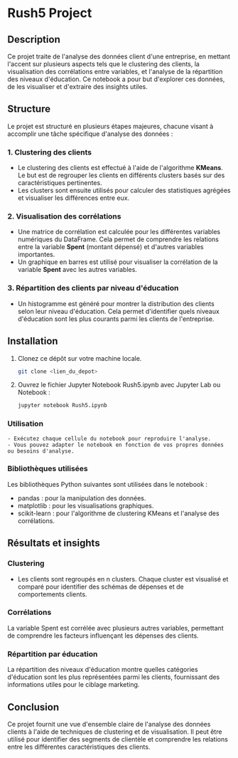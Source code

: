 # Rush5 Project

## Description

Ce projet traite de l'analyse des données client d'une entreprise, en mettant l'accent sur plusieurs aspects tels que le clustering des clients, la visualisation des corrélations entre variables, et l'analyse de la répartition des niveaux d'éducation. Ce notebook a pour but d'explorer ces données, de les visualiser et d'extraire des insights utiles.

## Structure

Le projet est structuré en plusieurs étapes majeures, chacune visant à accomplir une tâche spécifique d'analyse des données :

### 1. **Clustering des clients**
   - Le clustering des clients est effectué à l'aide de l'algorithme **KMeans**. Le but est de regrouper les clients en différents clusters basés sur des caractéristiques pertinentes.
   - Les clusters sont ensuite utilisés pour calculer des statistiques agrégées et visualiser les différences entre eux.
   
### 2. **Visualisation des corrélations**
   - Une matrice de corrélation est calculée pour les différentes variables numériques du DataFrame. Cela permet de comprendre les relations entre la variable **Spent** (montant dépensé) et d'autres variables importantes.
   - Un graphique en barres est utilisé pour visualiser la corrélation de la variable **Spent** avec les autres variables.

### 3. **Répartition des clients par niveau d'éducation**
   - Un histogramme est généré pour montrer la distribution des clients selon leur niveau d'éducation. Cela permet d'identifier quels niveaux d'éducation sont les plus courants parmi les clients de l'entreprise.

## Installation

1. Clonez ce dépôt sur votre machine locale.
   ```bash
   git clone <lien_du_depot>

2. Ouvrez le fichier Jupyter Notebook Rush5.ipynb avec Jupyter Lab ou Notebook :
    ```bash
    jupyter notebook Rush5.ipynb

### Utilisation
    - Exécutez chaque cellule du notebook pour reproduire l'analyse.
    - Vous pouvez adapter le notebook en fonction de vos propres données ou besoins d'analyse.

### Bibliothèques utilisées
Les bibliothèques Python suivantes sont utilisées dans le notebook :

- pandas : pour la manipulation des données.
- matplotlib : pour les visualisations graphiques.
- scikit-learn : pour l'algorithme de clustering KMeans et l'analyse des corrélations.

## Résultats et insights
### Clustering
- Les clients sont regroupés en n clusters. Chaque cluster est visualisé et comparé pour identifier des schémas de dépenses et de comportements clients.

### Corrélations
La variable Spent est corrélée avec plusieurs autres variables, permettant de comprendre les facteurs influençant les dépenses des clients.

### Répartition par éducation
La répartition des niveaux d'éducation montre quelles catégories d'éducation sont les plus représentées parmi les clients, fournissant des informations utiles pour le ciblage marketing.

## Conclusion

Ce projet fournit une vue d'ensemble claire de l'analyse des données clients à l'aide de techniques de clustering et de visualisation. Il peut être utilisé pour identifier des segments de clientèle et comprendre les relations entre les différentes caractéristiques des clients.

